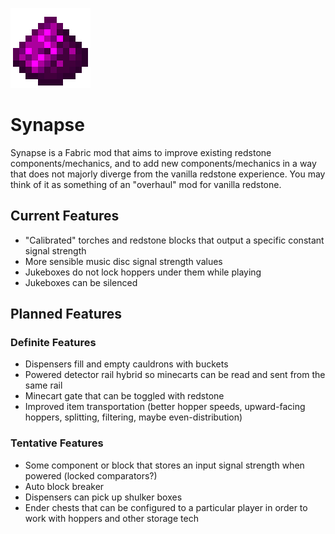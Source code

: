 ![Synapse Logo](./static/logo.png)
# Synapse
Synapse is a Fabric mod that aims to improve existing redstone components/mechanics, and to add new components/mechanics
in a way that does not majorly diverge from the vanilla redstone experience. You may think of it as something of an
"overhaul" mod for vanilla redstone.

## Current Features
- "Calibrated" torches and redstone blocks that output a specific constant signal strength
- More sensible music disc signal strength values
- Jukeboxes do not lock hoppers under them while playing
- Jukeboxes can be silenced

## Planned Features
### Definite Features
- Dispensers fill and empty cauldrons with buckets
- Powered detector rail hybrid so minecarts can be read and sent from the same rail
- Minecart gate that can be toggled with redstone
- Improved item transportation (better hopper speeds, upward-facing hoppers, splitting, filtering, maybe even-distribution)
### Tentative Features
- Some component or block that stores an input signal strength when powered (locked comparators?)
- Auto block breaker
- Dispensers can pick up shulker boxes
- Ender chests that can be configured to a particular player in order to work with hoppers and other storage tech
